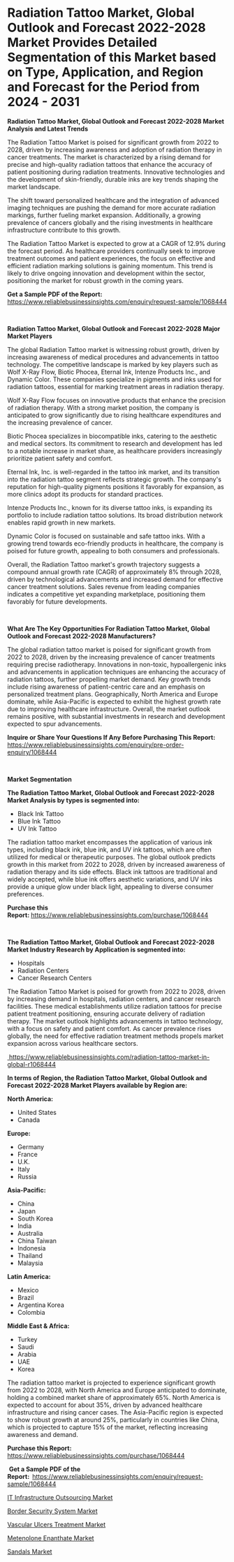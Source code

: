 <p><h1>Radiation Tattoo Market, Global Outlook and Forecast 2022-2028 Market Provides Detailed Segmentation of this Market based on Type, Application, and Region and Forecast for the Period from 2024 - 2031</h1></p><p><strong>Radiation Tattoo Market, Global Outlook and Forecast 2022-2028 Market Analysis and Latest Trends</strong></p>
<p><p>The Radiation Tattoo Market is poised for significant growth from 2022 to 2028, driven by increasing awareness and adoption of radiation therapy in cancer treatments. The market is characterized by a rising demand for precise and high-quality radiation tattoos that enhance the accuracy of patient positioning during radiation treatments. Innovative technologies and the development of skin-friendly, durable inks are key trends shaping the market landscape.</p><p>The shift toward personalized healthcare and the integration of advanced imaging techniques are pushing the demand for more accurate radiation markings, further fueling market expansion. Additionally, a growing prevalence of cancers globally and the rising investments in healthcare infrastructure contribute to this growth. </p><p>The Radiation Tattoo Market is expected to grow at a CAGR of 12.9% during the forecast period. As healthcare providers continually seek to improve treatment outcomes and patient experiences, the focus on effective and efficient radiation marking solutions is gaining momentum. This trend is likely to drive ongoing innovation and development within the sector, positioning the market for robust growth in the coming years.</p></p>
<p><strong>Get a Sample PDF of the Report:&nbsp;</strong> <a href="https://www.reliablebusinessinsights.com/enquiry/request-sample/1068444">https://www.reliablebusinessinsights.com/enquiry/request-sample/1068444</a></p>
<p>&nbsp;</p>
<p><strong>Radiation Tattoo Market, Global Outlook and Forecast 2022-2028 Major Market Players</strong></p>
<p><p>The global Radiation Tattoo market is witnessing robust growth, driven by increasing awareness of medical procedures and advancements in tattoo technology. The competitive landscape is marked by key players such as Wolf X-Ray Flow, Biotic Phocea, Eternal Ink, Intenze Products Inc., and Dynamic Color. These companies specialize in pigments and inks used for radiation tattoos, essential for marking treatment areas in radiation therapy.</p><p>Wolf X-Ray Flow focuses on innovative products that enhance the precision of radiation therapy. With a strong market position, the company is anticipated to grow significantly due to rising healthcare expenditures and the increasing prevalence of cancer.</p><p>Biotic Phocea specializes in biocompatible inks, catering to the aesthetic and medical sectors. Its commitment to research and development has led to a notable increase in market share, as healthcare providers increasingly prioritize patient safety and comfort.</p><p>Eternal Ink, Inc. is well-regarded in the tattoo ink market, and its transition into the radiation tattoo segment reflects strategic growth. The company's reputation for high-quality pigments positions it favorably for expansion, as more clinics adopt its products for standard practices.</p><p>Intenze Products Inc., known for its diverse tattoo inks, is expanding its portfolio to include radiation tattoo solutions. Its broad distribution network enables rapid growth in new markets.</p><p>Dynamic Color is focused on sustainable and safe tattoo inks. With a growing trend towards eco-friendly products in healthcare, the company is poised for future growth, appealing to both consumers and professionals.</p><p>Overall, the Radiation Tattoo market's growth trajectory suggests a compound annual growth rate (CAGR) of approximately 8% through 2028, driven by technological advancements and increased demand for effective cancer treatment solutions. Sales revenue from leading companies indicates a competitive yet expanding marketplace, positioning them favorably for future developments.</p></p>
<p>&nbsp;</p>
<p><strong>What Are The Key Opportunities For Radiation Tattoo Market, Global Outlook and Forecast 2022-2028 Manufacturers?</strong></p>
<p><p>The global radiation tattoo market is poised for significant growth from 2022 to 2028, driven by the increasing prevalence of cancer treatments requiring precise radiotherapy. Innovations in non-toxic, hypoallergenic inks and advancements in application techniques are enhancing the accuracy of radiation tattoos, further propelling market demand. Key growth trends include rising awareness of patient-centric care and an emphasis on personalized treatment plans. Geographically, North America and Europe dominate, while Asia-Pacific is expected to exhibit the highest growth rate due to improving healthcare infrastructure. Overall, the market outlook remains positive, with substantial investments in research and development expected to spur advancements.</p></p>
<p><strong>Inquire or Share Your Questions If Any Before Purchasing This Report:</strong> <a href="https://www.reliablebusinessinsights.com/enquiry/pre-order-enquiry/1068444">https://www.reliablebusinessinsights.com/enquiry/pre-order-enquiry/1068444</a></p>
<p>&nbsp;</p>
<p><strong>Market Segmentation</strong></p>
<p><strong>The Radiation Tattoo Market, Global Outlook and Forecast 2022-2028 Market Analysis by types is segmented into:</strong></p>
<p><ul><li>Black Ink Tattoo</li><li>Blue Ink Tattoo</li><li>UV Ink Tattoo</li></ul></p>
<p><p>The radiation tattoo market encompasses the application of various ink types, including black ink, blue ink, and UV ink tattoos, which are often utilized for medical or therapeutic purposes. The global outlook predicts growth in this market from 2022 to 2028, driven by increased awareness of radiation therapy and its side effects. Black ink tattoos are traditional and widely accepted, while blue ink offers aesthetic variations, and UV inks provide a unique glow under black light, appealing to diverse consumer preferences.</p></p>
<p><strong>Purchase this Report:&nbsp;</strong><a href="https://www.reliablebusinessinsights.com/purchase/1068444">https://www.reliablebusinessinsights.com/purchase/1068444</a></p>
<p>&nbsp;</p>
<p><strong>The Radiation Tattoo Market, Global Outlook and Forecast 2022-2028 Market Industry Research by Application is segmented into:</strong></p>
<p><ul><li>Hospitals</li><li>Radiation Centers</li><li>Cancer Research Centers</li></ul></p>
<p><p>The Radiation Tattoo Market is poised for growth from 2022 to 2028, driven by increasing demand in hospitals, radiation centers, and cancer research facilities. These medical establishments utilize radiation tattoos for precise patient treatment positioning, ensuring accurate delivery of radiation therapy. The market outlook highlights advancements in tattoo technology, with a focus on safety and patient comfort. As cancer prevalence rises globally, the need for effective radiation treatment methods propels market expansion across various healthcare sectors.</p></p>
<p><a href="https://www.reliablebusinessinsights.com/radiation-tattoo-market-in-global-r1068444">&nbsp;https://www.reliablebusinessinsights.com/radiation-tattoo-market-in-global-r1068444</a></p>
<p><strong>In terms of Region, the Radiation Tattoo Market, Global Outlook and Forecast 2022-2028 Market Players available by Region are:</strong></p>
<p>
    <p> <strong> North America: </strong>
        <ul>
            <li>United States</li>
            <li>Canada</li>
        </ul>
        </p> 
    <p> <strong> Europe: </strong>
        <ul>
            <li>Germany</li>
            <li>France</li>
            <li>U.K.</li>
            <li>Italy</li>
            <li>Russia</li>
        </ul>
        </p> 
    <p> <strong> Asia-Pacific: </strong>
        <ul>
            <li>China</li>
            <li>Japan</li>
            <li>South Korea</li>
            <li>India</li>
            <li>Australia</li>
            <li>China Taiwan</li>
            <li>Indonesia</li>
            <li>Thailand</li>
            <li>Malaysia</li>
        </ul>
        </p> 
    <p> <strong> Latin America: </strong>
        <ul>
            <li>Mexico</li>
            <li>Brazil</li>
            <li>Argentina Korea</li>
            <li>Colombia</li>
        </ul>
        </p> 
    <p> <strong> Middle East & Africa: </strong>
        <ul>
            <li>Turkey</li>
            <li>Saudi</li>
            <li>Arabia</li>
            <li>UAE</li>
            <li>Korea</li>
        </ul>
    </p>
    </p>
<p><p>The radiation tattoo market is projected to experience significant growth from 2022 to 2028, with North America and Europe anticipated to dominate, holding a combined market share of approximately 65%. North America is expected to account for about 35%, driven by advanced healthcare infrastructure and rising cancer cases. The Asia-Pacific region is expected to show robust growth at around 25%, particularly in countries like China, which is projected to capture 15% of the market, reflecting increasing awareness and demand.</p></p>
<p><strong>Purchase this Report: </strong><a href="https://www.reliablebusinessinsights.com/purchase/1068444">https://www.reliablebusinessinsights.com/purchase/1068444</a></p>
<p>&nbsp;<strong>Get a Sample PDF of the Report:&nbsp;&nbsp;</strong><a href="https://www.reliablebusinessinsights.com/enquiry/request-sample/1068444">https://www.reliablebusinessinsights.com/enquiry/request-sample/1068444</a></p>
<p><strong></strong></p>
<p><p><a href="https://www.linkedin.com/pulse/infrastructure-outsourcing-market-strategic-insights-product-vounf?trackingId=nseh%2BnyPSUKULFK9xKCdRw%3D%3D">IT Infrastructure Outsourcing Market</a></p><p><a href="https://www.linkedin.com/pulse/emerging-border-security-system-market-opportunities-analysis-w2aac?trackingId=uo46v2j2RaOH89wR42kJBA%3D%3D">Border Security System Market</a></p><p><a href="https://www.linkedin.com/pulse/global-vascular-ulcers-treatment-market-trends-analysis-future-mqpoc?trackingId=NSuz1RmmTaWnbQOeueSQlA%3D%3D">Vascular Ulcers Treatment Market</a></p><p><a href="https://www.linkedin.com/pulse/metenolone-enanthate-market-trends-strategic-insights-2024-bdc4e?trackingId=Ue0aJvLmRq6G0IUQE46nPA%3D%3D">Metenolone Enanthate Market</a></p><p><a href="https://www.linkedin.com/pulse/sandals-market-global-regional-analysis-2024-2031-factoid-slizc?trackingId=oNaaPsE%2FRiK%2FbS3gHtmh8w%3D%3D">Sandals Market</a></p></p>